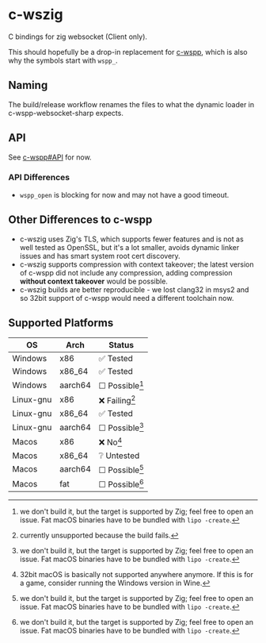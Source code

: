 # c-wszig

C bindings for zig websocket (Client only).

This should hopefully be a drop-in replacement for [c-wspp](https://github.com/black-sliver/c-wspp),
which is also why the symbols start with `wspp_`.

## Naming

The build/release workflow renames the files to what the dynamic loader in c-wspp-websocket-sharp expects.

## API

See [c-wspp#API](https://github.com/black-sliver/c-wspp?tab=readme-ov-file#api) for now.

### API Differences

* `wspp_open` is blocking for now and may not have a good timeout.

## Other Differences to c-wspp

* c-wszig uses Zig's TLS, which supports fewer features and is not as well tested as OpenSSL,
  but it's a lot smaller, avoids dynamic linker issues and has smart system root cert discovery.
* c-wszig supports compression with context takeover; the latest version of c-wspp did not include any compression,
  adding compression **without context takeover** would be possible.
* c-wszig builds are better reproducible - we lost clang32 in msys2 and so 32bit support of c-wspp would need a
  different toolchain now.

## Supported Platforms

| OS        | Arch    | Status         |
|-----------|---------|----------------|
| Windows   | x86     | ✅ Tested       |
| Windows   | x86_64  | ✅ Tested       |
| Windows   | aarch64 | ☐ Possible[^1] |
| Linux-gnu | x86     | ❌ Failing[^2]  |
| Linux-gnu | x86_64  | ✅ Tested       |
| Linux-gnu | aarch64 | ☐ Possible[^1] |
| Macos     | x86     | ❌ No[^3]       |
| Macos     | x86_64  | ❔ Untested     |
| Macos     | aarch64 | ☐ Possible[^1] |
| Macos     | fat     | ☐ Possible[^1] |

[^1]: we don't build it, but the target is supported by Zig; feel free to open an issue.
Fat macOS binaries have to be bundled with `lipo -create`.

[^2]: currently unsupported because the build fails.

[^3]: 32bit macOS is basically not supported anywhere anymore. If this is for a game,
consider running the Windows version in Wine.
